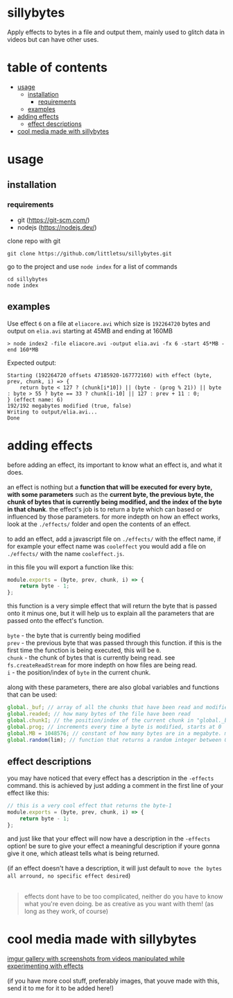 # sillybytes

Apply effects to bytes in a file and output them, mainly used to glitch data in videos but can have other uses.

# table of contents

-   [usage](#usage)
    -   [installation](#installation)
        -   [requirements](#requirements)
    -   [examples](#examples)
-   [adding effects](#adding-effects)
    -   [effect descriptions](#effect-descriptions)
-   [cool media made with sillybytes](#cool-media-made-with-sillybytes)

# usage

## installation

### requirements

-   git (https://git-scm.com/)
-   nodejs (https://nodejs.dev/)

clone repo with git

```
git clone https://github.com/littletsu/sillybytes.git
```

go to the project and use `node index` for a list of commands

```
cd sillybytes
node index
```

## examples

Use effect `6` on a file at `eliacore.avi` which size is `192264720` bytes and output on `elia.avi` starting at 45MB and ending at 160MB

```
> node index2 -file eliacore.avi -output elia.avi -fx 6 -start 45*MB -end 160*MB
```

Expected output:

```
Starting (192264720 offsets 47185920-167772160) with effect (byte, prev, chunk, i) => {
    return byte < 127 ? (chunk[i*10]) || (byte - (prog % 21)) || byte : byte > 55 ? byte == 33 ? chunk[i-10] || 127 : prev + 11 : 0;
} (effect name: 6)
192/192 megabytes modified (true, false)
Writing to output/elia.avi...
Done
```

# adding effects

before adding an effect, its important to know what an effect is, and what it does.<br><br>
an effect is nothing but a **function that will be executed for every byte, with some parameters** such as the **current byte, the previous byte, the chunk of bytes that is currently being modified, and the index of the byte in that chunk**. the effect's job is to return a byte which can based or influenced by those parameters. for more indepth on how an effect works, look at the `./effects/` folder and open the contents of an effect.
<br><br>
to add an effect, add a javascript file on `./effects/` with the effect name, if for example your effect name was `cooleffect` you would add a file on `./effects/` with the name `cooleffect.js`.<br>

in this file you will export a function like this:<br>

```js
module.exports = (byte, prev, chunk, i) => {
	return byte - 1;
};
```

this function is a very simple effect that will return the byte that is passed onto it minus one, but it will help us to explain all the parameters that are passed onto the effect's function.<br><br>
`byte` - the byte that is currently being modified<br>
`prev` - the previous byte that was passed through this function. if this is the first time the function is being executed, this will be `0`.<br>
`chunk` - the chunk of bytes that is currently being read. see `fs.createReadStream` for more indepth on how files are being read.<br>
`i` - the position/index of `byte` in the current chunk.<br><br>
along with these parameters, there are also global variables and functions that can be used:

```js
global._buf; // array of all the chunks that have been read and modified. a chunk is only added to this array when its finished being modified.
global.readed; // how many bytes of the file have been read
global.chunkI; // the position/index of the current chunk in "global._buf"
global.prog; // increments every time a byte is modified, starts at 0
global.MB = 1048576; // constant of how many bytes are in a megabyte. mainly used for "-start" and "-end" commands.
global.random(lim); // function that returns a random integer between 0 and "lim" parameter. lim defaults to 12.
```

## effect descriptions

you may have noticed that every effect has a description in the `-effects` command. this is achieved by just adding a comment in the first line of your effect like this:

```js
// this is a very cool effect that returns the byte-1
module.exports = (byte, prev, chunk, i) => {
	return byte - 1;
};
```

and just like that your effect will now have a description in the `-effects` option! be sure to give your effect a meaningful description if youre gonna give it one, which atleast tells what is being returned.
<br><br>
(if an effect doesn't have a description, it will just default to `move the bytes all arround, no specific effect desired`)
<br><br>

> effects dont have to be too complicated, neither do you have to know what you're even doing. be as creative as you want with them! (as long as they work, of course)

# cool media made with sillybytes

[imgur gallery with screenshots from videos manipulated while experimenting with effects](https://imgur.com/a/lUc47iY)
<br><br>
(if you have more cool stuff, preferably images, that youve made with this, send it to me for it to be added here!)
